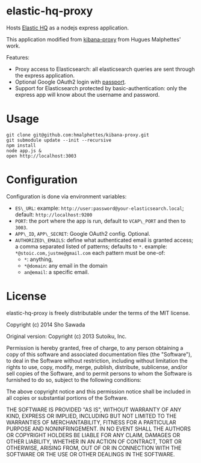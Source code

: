 elastic-hq-proxy
================

Hosts [Elastic HQ](http://www.elastichq.org/) as a nodejs express application.

This application modified from [kibana-proxy](https://github.com/hmalphettes/kibana-proxy) from Hugues Malphettes' work.

Features:
- Proxy access to Elasticsearch: all elasticsearch queries are sent through the express application.
- Optional Google OAuth2 login with [passport](http://passport.org).
- Support for Elasticsearch protected by basic-authentication: only the express app will know about the username and password.

Usage
=====

```
git clone git@github.com:hmalphettes/kibana-proxy.git
git submodule update --init --recursive
npm install
node app.js &
open http://localhost:3003
```

Configuration
=============
Configuration is done via environment variables:
- `ES\_URL`: example: `http://user:password@your-elasticsearch.local`; default: `http://localhost:9200`
- `PORT`: the port where the app is run, default to `VCAP\_PORT` and then to `3003`.
- `APP\_ID`, `APP\_SECRET`: Google OAuth2 config. Optional.
- `AUTHORIZED\_EMAILS`: define what authenticated email is granted access; a comma separated listed of patterns; defaults to `*`. example: `*@stoic.com,justme@gmail.com` each pattern must be one-of:
    - `*`: anything,
    - `*@domain`: any email in the domain
    - `an@email`: a specific email.

License
=======
elastic-hq-proxy is freely distributable under the terms of the MIT license.

Copyright (c) 2014 Sho Sawada

Original version: Copyright (c) 2013 Sutoiku, Inc.

Permission is hereby granted, free of charge, to any person obtaining a copy of this software and associated
documentation files (the "Software"), to deal in the Software without restriction, including without limitation the
rights to use, copy, modify, merge, publish, distribute, sublicense, and/or sell copies of the Software, and to permit
persons to whom the Software is furnished to do so, subject to the following conditions:

The above copyright notice and this permission notice shall be included in all copies or substantial portions of the Software.

THE SOFTWARE IS PROVIDED "AS IS", WITHOUT WARRANTY OF ANY KIND, EXPRESS OR IMPLIED, INCLUDING BUT NOT LIMITED TO THE
WARRANTIES OF MERCHANTABILITY, FITNESS FOR A PARTICULAR PURPOSE AND NONINFRINGEMENT. IN NO EVENT SHALL THE AUTHORS OR
COPYRIGHT HOLDERS BE LIABLE FOR ANY CLAIM, DAMAGES OR OTHER LIABILITY, WHETHER IN AN ACTION OF CONTRACT, TORT OR
OTHERWISE, ARISING FROM, OUT OF OR IN CONNECTION WITH THE SOFTWARE OR THE USE OR OTHER DEALINGS IN THE SOFTWARE.
